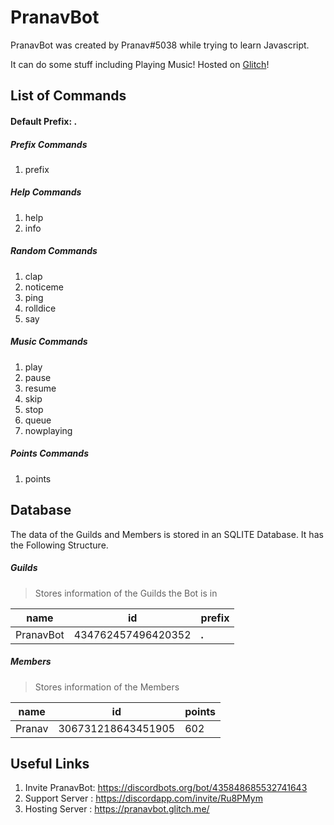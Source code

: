 # PranavBot

PranavBot was created by Pranav#5038 while trying to learn Javascript.

It can do some stuff including Playing Music!
Hosted on [Glitch](https://glitch.com)!

## List of Commands
#### Default Prefix: **.**

##### Prefix Commands
1. prefix
##### Help Commands
1. help
2. info
##### Random Commands
1. clap
2. noticeme
3. ping
4. rolldice
5. say
##### Music Commands
1. play
2. pause
3. resume
4. skip
5. stop
6. queue
7. nowplaying
##### Points Commands
1. points

## Database
The data of the Guilds and Members is stored in an SQLITE Database.
It has the Following Structure.

##### Guilds
>Stores information of the Guilds the Bot is in

name | id | prefix
---|---|---
PranavBot|434762457496420352|**.**

##### Members
>Stores information of the Members

name|id|points
---|---|---
Pranav|306731218643451905|602

## Useful Links
1. Invite PranavBot: <https://discordbots.org/bot/435848685532741643>
2. Support Server  : <https://discordapp.com/invite/Ru8PMym>
3. Hosting Server  : <https://pranavbot.glitch.me/>


